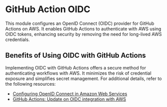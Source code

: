 # GitHub Action OIDC

This module configures an OpenID Connect (OIDC) provider for GitHub Actions on AWS. It enables GitHub Actions to authenticate with AWS using OIDC tokens, enhancing security by removing the need for long-lived AWS credentials.

## Benefits of Using OIDC with GitHub Actions

Implementing OIDC with GitHub Actions offers a secure method for authenticating workflows with AWS. It minimizes the risk of credential exposure and simplifies secret management. For additional details, refer to the following resources:

- [Configuring OpenID Connect in Amazon Web Services](https://docs.github.com/en/actions/security-for-github-actions/security-hardening-your-deployments/configuring-openid-connect-in-amazon-web-services)
- [GitHub Actions: Update on OIDC integration with AWS](https://github.blog/changelog/2023-06-27-github-actions-update-on-oidc-integration-with-aws/)
